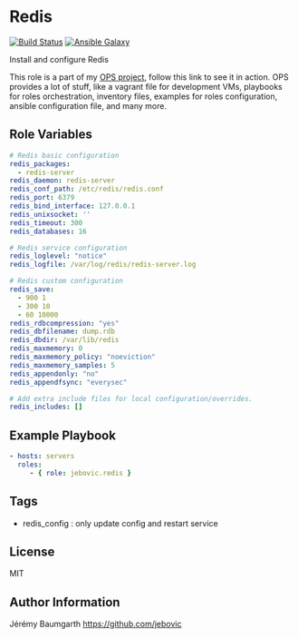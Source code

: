 Redis
=====

[![Build Status](https://travis-ci.org/jebovic/ansible-redis.svg?branch=master)](https://travis-ci.org/jebovic/ansible-redis) [![Ansible Galaxy](https://img.shields.io/badge/galaxy-jebovic.redis-blue.svg?style=flat)](https://galaxy.ansible.com/jebovic/redis)

Install and configure Redis

This role is a part of my [OPS project](https://github.com/jebovic/ops), follow this link to see it in action. OPS provides a lot of stuff, like a vagrant file for development VMs, playbooks for roles orchestration, inventory files, examples for roles configuration, ansible configuration file, and many more.

Role Variables
--------------

```yaml
# Redis basic configuration
redis_packages:
  - redis-server
redis_daemon: redis-server
redis_conf_path: /etc/redis/redis.conf
redis_port: 6379
redis_bind_interface: 127.0.0.1
redis_unixsocket: ''
redis_timeout: 300
redis_databases: 16

# Redis service configuration
redis_loglevel: "notice"
redis_logfile: /var/log/redis/redis-server.log

# Redis custom configuration
redis_save:
  - 900 1
  - 300 10
  - 60 10000
redis_rdbcompression: "yes"
redis_dbfilename: dump.rdb
redis_dbdir: /var/lib/redis
redis_maxmemory: 0
redis_maxmemory_policy: "noeviction"
redis_maxmemory_samples: 5
redis_appendonly: "no"
redis_appendfsync: "everysec"

# Add extra include files for local configuration/overrides.
redis_includes: []
```

Example Playbook
----------------

```yaml
- hosts: servers
  roles:
     - { role: jebovic.redis }
```

Tags
----

* redis_config : only update config and restart service

License
-------

MIT

Author Information
------------------

Jérémy Baumgarth https://github.com/jebovic
